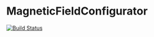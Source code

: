 # MagneticFieldConfigurator

[![Build Status](https://github.com/tknopp/MagneticFieldConfigurator.jl/actions/workflows/CI.yml/badge.svg?branch=main)](https://github.com/tknopp/MagneticFieldConfigurator.jl/actions/workflows/CI.yml?query=branch%3Amain)
